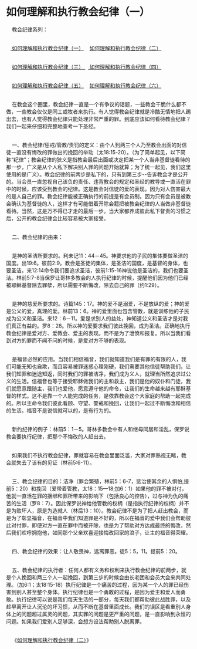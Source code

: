# 如何理解和执行教会纪律（一）



<p>&nbsp; &nbsp; 教会纪律系列：</p>

<p><br />
&nbsp; &nbsp;<a href="/node/12550"> 如何理解和执行教会纪律（一）</a>&nbsp;&nbsp; &nbsp;<a href="/node/12551">如何理解和执行教会纪律（二）</a></p>

<p><br />
&nbsp; &nbsp; <a href="/node/12892">如何理解和执行教会纪律（三）&nbsp;</a>&nbsp; <a href="/node/12552">&nbsp;如何理解和执行教会纪律（四）</a></p>

<p><br />
&nbsp; &nbsp;&nbsp;<a href="/node/12553">如何理解和执行教会纪律（五）</a>&nbsp;&nbsp; &nbsp;<a href="/node/12893">如何理解和执行教会纪律（六）</a></p>

<p><br />
&nbsp; &nbsp; 在教会这个圈里，教会纪律一直是一个有争议的话题，一些教会干脆什么都不做，一些教会仅仅是同工或牧者来执行。有人觉得教会纪律就是冷酷无情地把人踢出去，也有人觉得教会纪律只能处理非常严重的罪。到底应该如何看待教会纪律？我们一起来仔细和完整地查考一下圣经。</p>

<p><br />
&nbsp; &nbsp; 一、教会纪律/惩戒/管教/责罚的定义：由个人到两三个人乃至教会出面的对信徒一直没有悔改的罪做出的挽回的举动（太18:15-20）。（为了简单起见，以下简称“纪律”；教会纪律的狭义是指教会最后出面或决定把某一个人当非基督徒看待的那一步，广义是从个人私下解决别人罪的问题开始就算；为了统一起见，我们这里使用的是广义）。教会纪律的前两步是私下的，只有到第三步--告诉教会才是公开的。当会员一直忽视自己该负的责任、违背教会的规定和圣经的教导或一直活在罪中的时候，应该受到教会的纪律。这是教会对信徒的爱的表现。因为对人伤害最大的是人自己的罪。教会纪律能被正确执行的前提是有会员制，因为只有会员是被教会确认为基督徒的人，这样才有可能借着开除会籍把被教会纪律的人当做非基督徒看待。当然，这是万不得已才走的最后一步。当大家都养成彼此私下督责的习惯之后，公开的教会纪律会比较容易被大家接受。</p>

<p><br />
&nbsp; &nbsp; 二、教会纪律的由来：</p>

<p><br />
&nbsp; &nbsp; 是神的圣洁所要求的。利未记11：44－45。神要求他的子民的集体要做圣洁的国度。出19:6。彼前2:9。教会是圣徒的集体，是圣洁的国度，是基督的身体，也要圣洁。来12:14命令我们要追求圣洁，彼前1:15-16神说他是圣洁的，我们也要圣洁。林前5:7-8当保罗让哥林多教会的人执行纪律的时候，提醒他们因为他们已经被耶稣基督除去罪孽，所以需要不断悔改，除去自己的罪（约1:29）。</p>

<p><br />
&nbsp;&nbsp; &nbsp;是神的慈爱所要求的。诗篇145：17。神的爱不是溺爱，不是放纵的爱；神的爱是公义的爱，真理的爱。林前13：6。神的爱里面也包含管教，就是训练他的子民成为公义和圣洁。来12：6－11。爱是求别人的益处，神知道公义和圣洁才是对我们真正有益的。罗8：28。所以神的爱要求我们彼此挽回，成为圣洁。正确地执行教会纪律是爱对方、爱教会、爱主的表现。而不是为了泄愤和报复。所以当我们看到对方的罪而不闻不问的时候，是爱对方不够的表现。</p>

<p><br />
&nbsp;&nbsp; &nbsp;是福音必然的应用。当我们相信福音，我们就知道我们是有罪的有限的人，我们可能无知也自欺，而且容易被罪迷惑心理刚硬，我们需要其他信徒帮助我们，让我们知罪和迷途知返，同时我们的罪被洁净，我们成为义人，就理当所然追求过公义的生活。信福音也等于接受耶稣做我们的主和救主，我们是他的奴仆和门徒，我们就愿意跟随主，我们也爱他，愿意遵守他的命令，让我们的生命越来越有耶稣基督的样式。这不是靠一个人能完成的任务，是依靠教会这个大家庭的帮助一起完成的。所以主命令我们彼此看顾、守望、警戒和挽回，让我们一起过不断悔改和相信的生活。福音不是说信就可以的，是有行为的。</p>

<p><br />
&nbsp;&nbsp; &nbsp;新约纪律的例子：林前5：1－5。哥林多教会中有人和继母同居和淫乱，保罗说教会要执行纪律，把那个不悔改的人赶出去。</p>

<p><br />
&nbsp;&nbsp; &nbsp;如果我们不执行教会纪律，罪就容易在教会里面泛滥，大家对罪熟视无睹，教会就失去了该有的见证（林前5:6-11）。</p>

<p><br />
&nbsp;&nbsp; &nbsp;三、教会纪律的目的：洁净（罪会繁殖，林前5：6-7，惩治使其余的人惧怕,提前5：20）和挽回（爱带着管教，太18：15—18;加6：1）如果他的罪不被对付，他就一直活在罪的捆绑和罪所带来的影响下（包括良心的控告），过与神为仇的痛苦的生活（罗8：7）。因此保罗说神给他管教的权柄（是指执行纪律的权柄）并不是为败坏人，原是为造就人（林后13：10）。教会纪律不是为了把人赶出教会，而是为了彰显福音，在福音中我们知道罪是不好的，所以在福音的爱中我们会帮助彼此对付罪，即便对方一直在罪中而被开除，也是为了帮助对方达成最终的悔改，然后我们欢呼拥抱他，如同那个父亲欢喜迎接悔改回家的浪子，让主的福音得荣耀。</p>

<p><br />
&nbsp;&nbsp; &nbsp;四、教会纪律的效果：让人敬畏神，远离罪恶。徒5：5，11。提前5：20。</p>

<p><br />
&nbsp;&nbsp; &nbsp;五、教会纪律的执行者：任何人都有义务和权利来执行教会纪律的前两步，就是个人挽回和两三个人一起挽回，到第三步的时候会由长老团和会员大会来共同处理。（加6:1；太18:15-18）执行纪律是一个痛苦的过程，因为某一个人的罪已经伤害到别人甚至整个身体。执行纪律也是一个勇敢的过程，是因为爱主和爱人而勇敢。执行纪律可以说是我们每天生活的一部分，每天我们都帮助彼此战胜罪，以及趁早离开让人沉沦的坏习惯，从而不断在基督里面成长。我们的误区是看重别人身体上的问题超过属灵的问题，其实罪的问题是更严重的问题，是一直影响到永恒的问题。如果我们爱别人足够深，会想方设法帮助别人脱离罪。</p>

<p><br />
&nbsp; &nbsp; 《<a href="/node/12551">如何理解和执行教会纪律（二）</a>》</p>